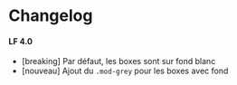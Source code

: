 # Changelog
#### LF 4.0
- [breaking] Par défaut, les boxes sont sur fond blanc
- [nouveau] Ajout du `.mod-grey` pour les boxes avec fond
